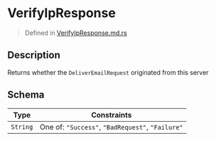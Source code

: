 # VerifyIpResponse
> Defined in [VerifyIpResponse.md.rs](../../../routes/foreign/verify_ip/../../interface/src/interface/routes/foreign/verify_ip)

## Description
Returns whether the `DeliverEmailRequest` originated from this server

## Schema

| Type | Constraints |
| --- | --- |
| `String` | One of: `"Success"`, `"BadRequest"`, `"Failure"` |

